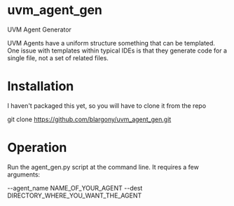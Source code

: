 # uvm_agent_gen
UVM Agent Generator

UVM Agents have a uniform structure something that can be templated.   One issue
with templates within typical IDEs is that they generate code for a single file,
not a set of related files.


# Installation

I haven't packaged this yet, so you will have to clone it from the repo

git clone https://github.com/blargony/uvm_agent_gen.git


# Operation

Run the agent_gen.py script at the command line.  It requires a few arguments:

 --agent_name NAME_OF_YOUR_AGENT
 --dest DIRECTORY_WHERE_YOU_WANT_THE_AGENT



